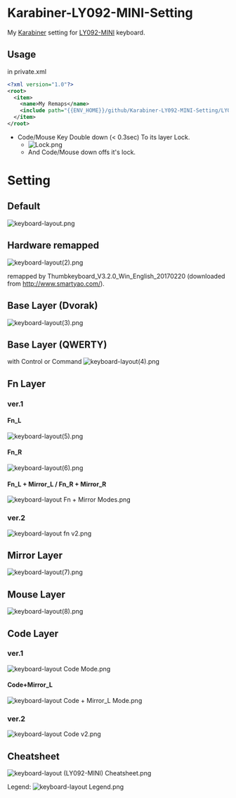 # Karabiner-LY092-MINI-Setting
My [Karabiner](https://pqrs.org/osx/karabiner/index.html.ja) setting for [LY092-MINI](http://www.smartyao.com/page930.html) keyboard.

## Usage
in private.xml
```xml
<?xml version="1.0"?>
<root>
  <item>
    <name>My Remaps</name>
    <include path="{{ENV_HOME}}/github/Karabiner-LY092-MINI-Setting/LY092_MINI_base.xml" />
  </item>
</root>
```

* Code/Mouse Key Double down (&lt; 0.3sec) To its layer Lock.
  * ![Lock.png](https://qiita-image-store.s3.amazonaws.com/0/45805/3af7bc72-2305-d609-68b6-a52e37228be4.png)
  * And Code/Mouse down offs it's lock.

# Setting

## Default
![keyboard-layout.png](https://qiita-image-store.s3.amazonaws.com/0/45805/113a6e3a-d3a0-de35-865f-75b3f7ac22af.png)

## Hardware remapped
![keyboard-layout(2).png](https://qiita-image-store.s3.amazonaws.com/0/45805/085fb6f8-b086-ec2a-8f1b-2f96a56d5ab0.png)

remapped by Thumbkeyboard_V3.2.0_Win_English_20170220 (downloaded from http://www.smartyao.com/).

## Base Layer (Dvorak)
![keyboard-layout(3).png](https://qiita-image-store.s3.amazonaws.com/0/45805/94af0f37-3cb5-8c34-d6da-873f1330fd43.png)

## Base Layer (QWERTY)
with Control or Command
![keyboard-layout(4).png](https://qiita-image-store.s3.amazonaws.com/0/45805/5b42fc17-628c-45df-9179-2dccc32d24f2.png)

## Fn Layer
### ver.1
#### Fn_L
![keyboard-layout(5).png](https://qiita-image-store.s3.amazonaws.com/0/45805/aa362a0e-7170-71f5-89ea-b41953b157c9.png)

#### Fn_R
![keyboard-layout(6).png](https://qiita-image-store.s3.amazonaws.com/0/45805/b0afe9fe-b39d-d981-a08b-7e1023edf82f.png)

#### Fn_L + Mirror_L / Fn_R + Mirror_R
![keyboard-layout Fn + Mirror Modes.png](https://qiita-image-store.s3.amazonaws.com/0/45805/92b20e4b-9f3b-0e7e-278a-6bf156fa229d.png)

### ver.2
![keyboard-layout fn v2.png](https://qiita-image-store.s3.amazonaws.com/0/45805/57978c4b-11bc-020b-ab24-8c6aac4c8ca9.png)

## Mirror Layer
![keyboard-layout(7).png](https://qiita-image-store.s3.amazonaws.com/0/45805/611f1bb8-02a0-3de3-cae1-1bfc43b04137.png)

## Mouse Layer
![keyboard-layout(8).png](https://qiita-image-store.s3.amazonaws.com/0/45805/a4449a51-dd91-9663-5e81-ef22bacd18f1.png)

## Code Layer
### ver.1
![keyboard-layout Code Mode.png](https://qiita-image-store.s3.amazonaws.com/0/45805/3c3ab7de-2a24-f7ee-1f3a-022c34255c35.png)

#### Code+Mirror_L
![keyboard-layout Code + Mirror_L Mode.png](https://qiita-image-store.s3.amazonaws.com/0/45805/d647fe16-754d-9abe-fa0a-53858bde6213.png)

### ver.2
![keyboard-layout Code v2.png](https://qiita-image-store.s3.amazonaws.com/0/45805/7cc77980-f9e6-8627-f053-6319cb488f69.png)

## Cheatsheet
![keyboard-layout (LY092-MINI) Cheatsheet.png](https://qiita-image-store.s3.amazonaws.com/0/45805/d332db9b-888a-ef33-b871-cf7f1f01c11b.png)

Legend: ![keyboard-layout Legend.png](https://qiita-image-store.s3.amazonaws.com/0/45805/52d77e79-89e9-82bc-16e0-e76487bb97ef.png)
